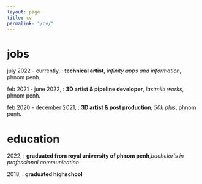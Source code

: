 ```yaml
---
layout: page
title: cv
permalink: "/cv/"
---
```

# jobs
july 2022 - currently,
:   **technical artist**, i*nfinity apps and information*, phnom penh.

feb 2021 - june 2022, 
:   **3D artist & pipeline developer**, *lastmile works*, phnom penh.

feb 2020 - december 2021, 
:   **3D artist & post production**, *50k plus*, phnom penh.

# education
2022, 
:   **graduated from royal university of phnom penh**,*bachelor's in professional communication*

2018, 
:   **graduated highschool**

